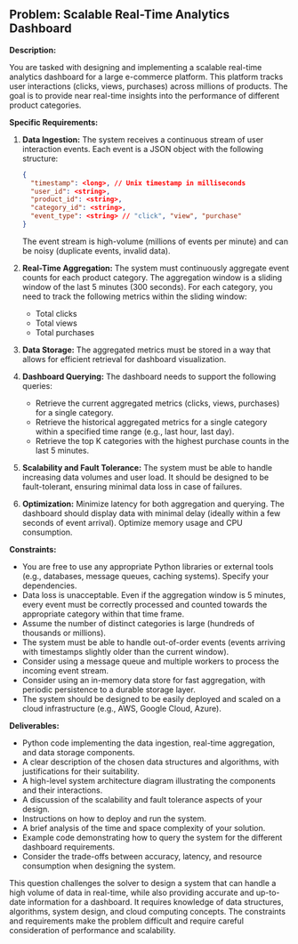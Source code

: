 ## Problem: Scalable Real-Time Analytics Dashboard

**Description:**

You are tasked with designing and implementing a scalable real-time analytics dashboard for a large e-commerce platform. This platform tracks user interactions (clicks, views, purchases) across millions of products. The goal is to provide near real-time insights into the performance of different product categories.

**Specific Requirements:**

1.  **Data Ingestion:** The system receives a continuous stream of user interaction events. Each event is a JSON object with the following structure:

    ```json
    {
      "timestamp": <long>, // Unix timestamp in milliseconds
      "user_id": <string>,
      "product_id": <string>,
      "category_id": <string>,
      "event_type": <string> // "click", "view", "purchase"
    }
    ```

    The event stream is high-volume (millions of events per minute) and can be noisy (duplicate events, invalid data).

2.  **Real-Time Aggregation:** The system must continuously aggregate event counts for each product category. The aggregation window is a sliding window of the last 5 minutes (300 seconds).  For each category, you need to track the following metrics within the sliding window:
    *   Total clicks
    *   Total views
    *   Total purchases

3.  **Data Storage:** The aggregated metrics must be stored in a way that allows for efficient retrieval for dashboard visualization.

4.  **Dashboard Querying:** The dashboard needs to support the following queries:

    *   Retrieve the current aggregated metrics (clicks, views, purchases) for a single category.
    *   Retrieve the historical aggregated metrics for a single category within a specified time range (e.g., last hour, last day).
    *   Retrieve the top K categories with the highest purchase counts in the last 5 minutes.

5.  **Scalability and Fault Tolerance:** The system must be able to handle increasing data volumes and user load. It should be designed to be fault-tolerant, ensuring minimal data loss in case of failures.

6.  **Optimization:** Minimize latency for both aggregation and querying. The dashboard should display data with minimal delay (ideally within a few seconds of event arrival). Optimize memory usage and CPU consumption.

**Constraints:**

*   You are free to use any appropriate Python libraries or external tools (e.g., databases, message queues, caching systems). Specify your dependencies.
*   Data loss is unacceptable. Even if the aggregation window is 5 minutes, every event must be correctly processed and counted towards the appropriate category within that time frame.
*   Assume the number of distinct categories is large (hundreds of thousands or millions).
*   The system must be able to handle out-of-order events (events arriving with timestamps slightly older than the current window).
*   Consider using a message queue and multiple workers to process the incoming event stream.
*   Consider using an in-memory data store for fast aggregation, with periodic persistence to a durable storage layer.
*   The system should be designed to be easily deployed and scaled on a cloud infrastructure (e.g., AWS, Google Cloud, Azure).

**Deliverables:**

*   Python code implementing the data ingestion, real-time aggregation, and data storage components.
*   A clear description of the chosen data structures and algorithms, with justifications for their suitability.
*   A high-level system architecture diagram illustrating the components and their interactions.
*   A discussion of the scalability and fault tolerance aspects of your design.
*   Instructions on how to deploy and run the system.
*   A brief analysis of the time and space complexity of your solution.
*   Example code demonstrating how to query the system for the different dashboard requirements.
*   Consider the trade-offs between accuracy, latency, and resource consumption when designing the system.

This question challenges the solver to design a system that can handle a high volume of data in real-time, while also providing accurate and up-to-date information for a dashboard. It requires knowledge of data structures, algorithms, system design, and cloud computing concepts. The constraints and requirements make the problem difficult and require careful consideration of performance and scalability.
